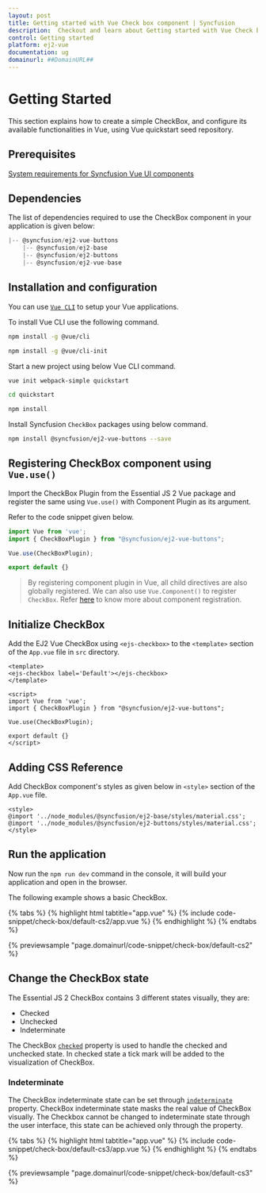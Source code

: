 ```yaml
---
layout: post
title: Getting started with Vue Check box component | Syncfusion
description:  Checkout and learn about Getting started with Vue Check box component of Syncfusion Essential JS 2 and more details.
control: Getting started 
platform: ej2-vue
documentation: ug
domainurl: ##DomainURL##
---
```


# Getting Started

This section explains how to create a simple CheckBox, and configure its available functionalities in Vue, using Vue quickstart seed repository.

## Prerequisites

[System requirements for Syncfusion Vue UI components](https://ej2.syncfusion.com/vue/documentation/system-requirements/)

## Dependencies

The list of dependencies required to use the CheckBox component in your application is given below:

```js
|-- @syncfusion/ej2-vue-buttons
    |-- @syncfusion/ej2-base
    |-- @syncfusion/ej2-buttons
    |-- @syncfusion/ej2-vue-base
```

## Installation and configuration

You can use [`Vue CLI`](https://github.com/vuejs/vue-cli) to setup your Vue applications.

To install Vue CLI use the following command.

```bash
npm install -g @vue/cli

npm install -g @vue/cli-init
```

Start a new project using below Vue CLI command.

```bash
vue init webpack-simple quickstart

cd quickstart

npm install

```

Install Syncfusion `CheckBox` packages using below command.

```bash
npm install @syncfusion/ej2-vue-buttons --save
```

## Registering CheckBox component using `Vue.use()`

Import the CheckBox Plugin from the Essential JS 2 Vue package and register the same using `Vue.use()` with Component Plugin as its argument.

Refer to the code snippet given below.

```javascript
import Vue from 'vue';
import { CheckBoxPlugin } from "@syncfusion/ej2-vue-buttons";

Vue.use(CheckBoxPlugin);

export default {}
```

> By registering component plugin in Vue, all child directives are also globally registered. We can also use `Vue.Component()` to register `CheckBox`. Refer [here](https://ej2.syncfusion.com/vue/documentation/base/getting-started/#registering-vue-component) to know more about component registration.

## Initialize CheckBox

Add the EJ2 Vue CheckBox using `<ejs-checkbox>` to the `<template>` section of the `App.vue` file in `src` directory.

```
<template>
<ejs-checkbox label='Default'></ejs-checkbox>
</template>

<script>
import Vue from 'vue';
import { CheckBoxPlugin } from "@syncfusion/ej2-vue-buttons";

Vue.use(CheckBoxPlugin);

export default {}
</script>
```

## Adding CSS Reference

Add CheckBox component's styles as given below in `<style>` section of the `App.vue` file.

```
<style>
@import '../node_modules/@syncfusion/ej2-base/styles/material.css';
@import '../node_modules/@syncfusion/ej2-buttons/styles/material.css';
</style>
```

## Run the application

Now run the `npm run dev` command in the console, it will build your application and open in the browser.

The following example shows a basic CheckBox.

{% tabs %}
{% highlight html tabtitle="app.vue" %}
{% include code-snippet/check-box/default-cs2/app.vue %}
{% endhighlight %}
{% endtabs %}
        
{% previewsample "page.domainurl/code-snippet/check-box/default-cs2" %}

## Change the CheckBox state

The Essential JS 2 CheckBox contains 3 different states visually, they are:
* Checked
* Unchecked
* Indeterminate

The CheckBox [`checked`](https://ej2.syncfusion.com/vue/documentation/api/check-box#checked) property is used to handle the checked and unchecked state. In checked state a tick mark will be added to the visualization of CheckBox.

### Indeterminate

The CheckBox indeterminate state can be set through [`indeterminate`](https://ej2.syncfusion.com/vue/documentation/api/check-box#indeterminate) property. CheckBox indeterminate state masks the real value of CheckBox visually. The Checkbox cannot be changed to indeterminate state through the user interface, this state can be achieved only through the property.

{% tabs %}
{% highlight html tabtitle="app.vue" %}
{% include code-snippet/check-box/default-cs3/app.vue %}
{% endhighlight %}
{% endtabs %}
        
{% previewsample "page.domainurl/code-snippet/check-box/default-cs3" %}